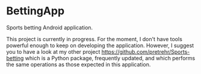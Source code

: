 # BettingApp
Sports betting Android application.

This project is currently in progress. For the moment, I don't have tools powerful enough to keep on developing the application. However, I suggest you to have a look at my other project https://github.com/pretrehr/Sports-betting which is a Python package, frequently updated, and which performs the same operations as those expected in this application.
